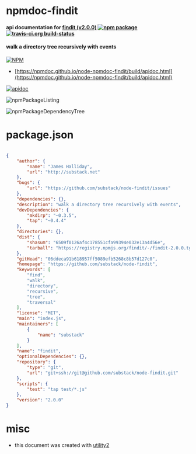 # npmdoc-findit

#### api documentation for  [findit (v2.0.0)](https://github.com/substack/node-findit)  [![npm package](https://img.shields.io/npm/v/npmdoc-findit.svg?style=flat-square)](https://www.npmjs.org/package/npmdoc-findit) [![travis-ci.org build-status](https://api.travis-ci.org/npmdoc/node-npmdoc-findit.svg)](https://travis-ci.org/npmdoc/node-npmdoc-findit)

#### walk a directory tree recursively with events

[![NPM](https://nodei.co/npm/findit.png?downloads=true&downloadRank=true&stars=true)](https://www.npmjs.com/package/findit)

- [https://npmdoc.github.io/node-npmdoc-findit/build/apidoc.html](https://npmdoc.github.io/node-npmdoc-findit/build/apidoc.html)

[![apidoc](https://npmdoc.github.io/node-npmdoc-findit/build/screenCapture.buildCi.browser.%252Ftmp%252Fbuild%252Fapidoc.html.png)](https://npmdoc.github.io/node-npmdoc-findit/build/apidoc.html)

![npmPackageListing](https://npmdoc.github.io/node-npmdoc-findit/build/screenCapture.npmPackageListing.svg)

![npmPackageDependencyTree](https://npmdoc.github.io/node-npmdoc-findit/build/screenCapture.npmPackageDependencyTree.svg)



# package.json

```json

{
    "author": {
        "name": "James Halliday",
        "url": "http://substack.net"
    },
    "bugs": {
        "url": "https://github.com/substack/node-findit/issues"
    },
    "dependencies": {},
    "description": "walk a directory tree recursively with events",
    "devDependencies": {
        "mkdirp": "~0.3.5",
        "tap": "~0.4.4"
    },
    "directories": {},
    "dist": {
        "shasum": "6509f0126af4c178551cfa99394e032e13a4d56e",
        "tarball": "https://registry.npmjs.org/findit/-/findit-2.0.0.tgz"
    },
    "gitHead": "06ddeca91b618957ff5089efb5268c8b57d127c0",
    "homepage": "https://github.com/substack/node-findit",
    "keywords": [
        "find",
        "walk",
        "directory",
        "recursive",
        "tree",
        "traversal"
    ],
    "license": "MIT",
    "main": "index.js",
    "maintainers": [
        {
            "name": "substack"
        }
    ],
    "name": "findit",
    "optionalDependencies": {},
    "repository": {
        "type": "git",
        "url": "git+ssh://git@github.com/substack/node-findit.git"
    },
    "scripts": {
        "test": "tap test/*.js"
    },
    "version": "2.0.0"
}
```



# misc
- this document was created with [utility2](https://github.com/kaizhu256/node-utility2)

